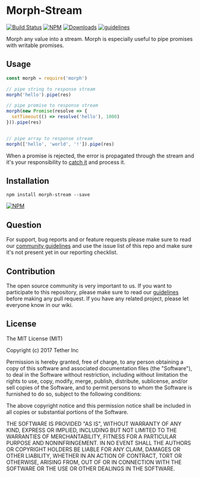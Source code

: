 # Morph-Stream

[![Build Status](https://travis-ci.org/tether/morph-stream.svg?branch=master)](https://travis-ci.org/tether/morph-stream)
[![NPM](https://img.shields.io/npm/v/morph-stream.svg)](https://www.npmjs.com/package/morph-stream)
[![Downloads](https://img.shields.io/npm/dm/morph-stream.svg)](http://npm-stat.com/charts.html?package=morph-stream)
[![guidelines](https://tether.github.io/contribution-guide/badge-guidelines.svg)](https://github.com/tether/contribution-guide)

Morph any value into a stream. Morph is especially useful to pipe promises with writable promises.

## Usage

```js
const morph = require('morph')

// pipe string to response stream
morph('hello').pipe(res)

// pipe promise to response stream
morph(new Promise(resolve => {
  setTimeout(() => resolve('hello'), 1000)
})).pipe(res)


// pipe array to response stream
morph(['hello', 'world', '!']).pipe(res)
```

When a promise is rejected, the error is propagated through the stream and it's your responsibility to [catch it](https://nodejs.org/api/stream.html#stream_event_error_1) and process it.


## Installation

```shell
npm install morph-stream --save
```

[![NPM](https://nodei.co/npm/morph-stream.png)](https://nodei.co/npm/morph-stream/)


## Question

For support, bug reports and or feature requests please make sure to read our
<a href="https://github.com/tether/contribution-guide/blob/master/community.md" target="_blank">community guidelines</a> and use the issue list of this repo and make sure it's not present yet in our reporting checklist.

## Contribution

The open source community is very important to us. If you want to participate to this repository, please make sure to read our <a href="https://github.com/tether/contribution-guide" target="_blank">guidelines</a> before making any pull request. If you have any related project, please let everyone know in our wiki.

## License

The MIT License (MIT)

Copyright (c) 2017 Tether Inc

Permission is hereby granted, free of charge, to any person obtaining a copy of this software and associated documentation files (the "Software"), to deal in the Software without restriction, including without limitation the rights to use, copy, modify, merge, publish, distribute, sublicense, and/or sell copies of the Software, and to permit persons to whom the Software is furnished to do so, subject to the following conditions:

The above copyright notice and this permission notice shall be included in all copies or substantial portions of the Software.

THE SOFTWARE IS PROVIDED "AS IS", WITHOUT WARRANTY OF ANY KIND, EXPRESS OR IMPLIED, INCLUDING BUT NOT LIMITED TO THE WARRANTIES OF MERCHANTABILITY, FITNESS FOR A PARTICULAR PURPOSE AND NONINFRINGEMENT. IN NO EVENT SHALL THE AUTHORS OR COPYRIGHT HOLDERS BE LIABLE FOR ANY CLAIM, DAMAGES OR OTHER LIABILITY, WHETHER IN AN ACTION OF CONTRACT, TORT OR OTHERWISE, ARISING FROM, OUT OF OR IN CONNECTION WITH THE SOFTWARE OR THE USE OR OTHER DEALINGS IN THE SOFTWARE.
